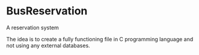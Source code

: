 # BusReservation
A reservation system 

The idea is to create a fully functioning file in C programming language and not using any external databases.
